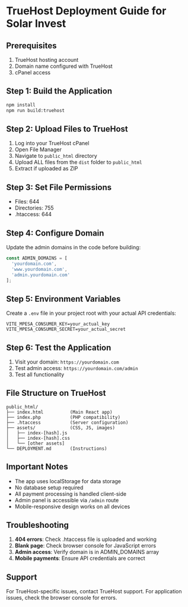 # TrueHost Deployment Guide for Solar Invest

## Prerequisites
1. TrueHost hosting account
2. Domain name configured with TrueHost
3. cPanel access

## Step 1: Build the Application
```bash
npm install
npm run build:truehost
```

## Step 2: Upload Files to TrueHost
1. Log into your TrueHost cPanel
2. Open File Manager
3. Navigate to `public_html` directory
4. Upload ALL files from the `dist` folder to `public_html`
5. Extract if uploaded as ZIP

## Step 3: Set File Permissions
- Files: 644
- Directories: 755
- .htaccess: 644

## Step 4: Configure Domain
Update the admin domains in the code before building:
```javascript
const ADMIN_DOMAINS = [
  'yourdomain.com',
  'www.yourdomain.com',
  'admin.yourdomain.com'
];
```

## Step 5: Environment Variables
Create a `.env` file in your project root with your actual API credentials:
```
VITE_MPESA_CONSUMER_KEY=your_actual_key
VITE_MPESA_CONSUMER_SECRET=your_actual_secret
```

## Step 6: Test the Application
1. Visit your domain: `https://yourdomain.com`
2. Test admin access: `https://yourdomain.com/admin`
3. Test all functionality

## File Structure on TrueHost
```
public_html/
├── index.html          (Main React app)
├── index.php           (PHP compatibility)
├── .htaccess           (Server configuration)
├── assets/             (CSS, JS, images)
│   ├── index-[hash].js
│   ├── index-[hash].css
│   └── [other assets]
└── DEPLOYMENT.md       (Instructions)
```

## Important Notes
- The app uses localStorage for data storage
- No database setup required
- All payment processing is handled client-side
- Admin panel is accessible via `/admin` route
- Mobile-responsive design works on all devices

## Troubleshooting
1. **404 errors**: Check .htaccess file is uploaded and working
2. **Blank page**: Check browser console for JavaScript errors
3. **Admin access**: Verify domain is in ADMIN_DOMAINS array
4. **Mobile payments**: Ensure API credentials are correct

## Support
For TrueHost-specific issues, contact TrueHost support.
For application issues, check the browser console for errors.